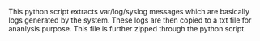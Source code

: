 This python script extracts var/log/syslog messages which are basically logs generated by the system. These logs are then copied to a txt file for ananlysis purpose. This file is further zipped through the python script.

